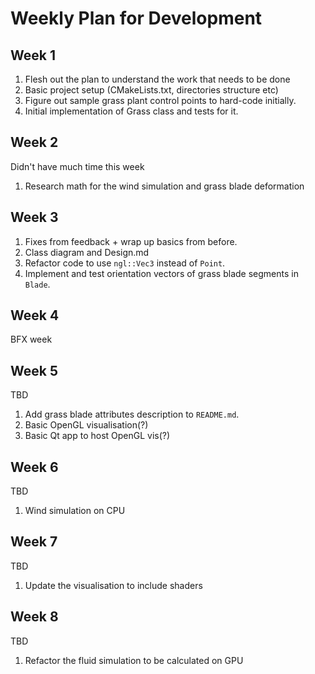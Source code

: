 # Weekly Plan for Development

## Week 1

1. Flesh out the plan to understand the work that needs to be done
2. Basic project setup (CMakeLists.txt, directories structure etc)
3. Figure out sample grass plant control points to hard-code initially.
4. Initial implementation of Grass class and tests for it.

## Week 2

Didn't have much time this week
1. Research math for the wind simulation and grass blade deformation

## Week 3

1. Fixes from feedback + wrap up basics from before.
2. Class diagram and Design.md
3. Refactor code to use `ngl::Vec3` instead of `Point`.
4. Implement and test orientation vectors of grass blade segments in `Blade`.

## Week 4 

BFX week

## Week 5

TBD

1. Add grass blade attributes description to `README.md`.
2. Basic OpenGL visualisation(?)
3. Basic Qt app to host OpenGL vis(?)

## Week 6

TBD
1. Wind simulation on CPU

## Week 7

TBD
1. Update the visualisation to include shaders

## Week 8

TBD
1. Refactor the fluid simulation to be calculated on GPU
